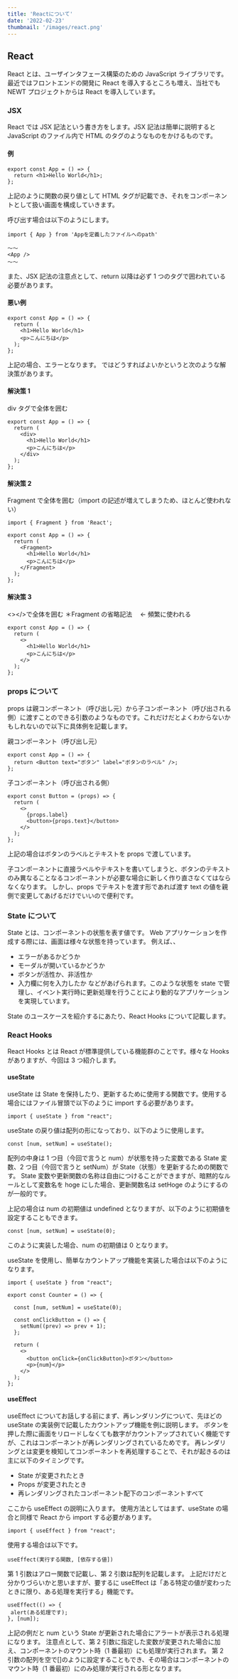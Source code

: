 ```yaml
---
title: 'Reactについて'
date: '2022-02-23'
thumbnail: '/images/react.png'
---
```


## React

React とは、ユーザインタフェース構築のための JavaScript ライブラリです。最近ではフロントエンドの開発に React を導入するところも増え、当社でも NEWT プロジェクトからは React を導入しています。

### JSX

React では JSX 記法という書き方をします。JSX 記法は簡単に説明すると JavaScript のファイル内で HTML のタグのようなものをかけるものです。

#### 例

```
export const App = () => {
  return <h1>Hello World</h1>;
};
```

上記のように関数の戻り値として HTML タグが記載でき、それをコンポーネントとして扱い画面を構成していきます。

呼び出す場合は以下のようにします。

```
import { App } from 'Appを定義したファイルへのpath'

～～
<App />
～～
```

また、JSX 記法の注意点として、return 以降は必ず 1 つのタグで囲われている必要があります。

#### 悪い例

```
export const App = () => {
  return (
    <h1>Hello World</h1>
    <p>こんにちは</p>
  );
};
```

上記の場合、エラーとなります。
ではどうすればよいかというと次のような解決策があります。

#### 解決策 1

div タグで全体を囲む

```
export const App = () => {
  return (
    <div>
      <h1>Hello World</h1>
      <p>こんにちは</p>
    </div>
  );
};
```

#### 解決策 2

Fragment で全体を囲む（import の記述が増えてしまうため、ほとんど使われない）

```
import { Fragment } from 'React';

export const App = () => {
  return (
    <Fragment>
      <h1>Hello World</h1>
      <p>こんにちは</p>
    </Fragment>
  );
};
```

#### 解決策 3

<></>で全体を囲む ＊Fragment の省略記法　 ← 頻繁に使われる

```
export const App = () => {
  return (
    <>
      <h1>Hello World</h1>
      <p>こんにちは</p>
    </>
  );
};
```

### props について

props は親コンポーネント（呼び出し元）から子コンポーネント（呼び出される側）に渡すことのできる引数のようなものです。これだけだとよくわからないかもしれないので以下に具体例を記載します。

親コンポーネント（呼び出し元）

```
export const App = () => {
  return <Button text="ボタン" label="ボタンのラベル" />;
};
```

子コンポーネント（呼び出される側）

```
export const Button = (props) => {
  return (
    <>
      {props.label}
      <button>{props.text}</button>
    </>
  );
};
```

上記の場合はボタンのラベルとテキストを props で渡しています。

子コンポーネントに直接ラベルやテキストを書いてしまうと、ボタンのテキストのみ異なることなるコンポーネントが必要な場合に新しく作り直さなくてはならなくなります。
しかし、props でテキストを渡す形であれば渡す text の値を親側で変更してあげるだけでいいので便利です。

### State について

State とは、コンポーネントの状態を表す値です。
Web アプリケーションを作成する際には、画面は様々な状態を持っています。
例えば、、

- エラーがあるかどうか
- モーダルが開いているかどうか
- ボタンが活性か、非活性か
- 入力欄に何を入力したか
  などがあげられます。このような状態を state で管理し、イベント実行時に更新処理を行うことにより動的なアプリケーションを実現しています。

State のユースケースを紹介するにあたり、React Hooks について記載します。

### React Hooks

React Hooks とは React が標準提供している機能群のことです。様々な Hooks がありますが、今回は 3 つ紹介します。

#### useState

useState は State を保持したり、更新するために使用する関数です。使用する場合にはファイル冒頭で以下のように import する必要があります。

```
import { useState } from "react";
```

useState の戻り値は配列の形になっており、以下のように使用します。

```
const [num, setNum] = useState();
```

配列の中身は 1 つ目（今回で言うと num）が状態を持った変数である State 変数、2 つ目（今回で言うと setNum）が State（状態）を更新するための関数です。
State 変数や更新関数の名称は自由につけることができますが、暗黙的なルールとして変数名を hoge にした場合、更新関数名は setHoge のようにするのが一般的です。

上記の場合は num の初期値は undefined となりますが、以下のように初期値を設定することもできます。

```
const [num, setNum] = useState(0);
```

このように実装した場合、num の初期値は 0 となります。

useState を使用し、簡単なカウントアップ機能を実装した場合は以下のようになります。

```
import { useState } from "react";

export const Counter = () => {

  const [num, setNum] = useState(0);

  const onClickButton = () => {
    setNum((prev) => prev + 1);
  };

  return (
    <>
      <button onClick={onClickButton}>ボタン</button>
      <p>{num}</p>
    </>
  );
};
```

#### useEffect

useEffect についてお話しする前にまず、再レンダリングについて、先ほどの useState の実装例で記載したカウントアップ機能を例に説明します。
ボタンを押した際に画面をリロードしなくても数字がカウントアップされていく機能ですが、これはコンポーネントが再レンダリングされているためです。
再レンダリングとは変更を検知してコンポーネントを再処理することで、それが起きるのは主に以下のタイミングです。

- State が変更されたとき
- Props が変更されたとき
- 再レンダリングされたコンポーネント配下のコンポーネントすべて

ここから useEffect の説明に入ります。
使用方法としてはまず、useState の場合と同様で React から import する必要があります。

```
import { useEffect } from "react";
```

使用する場合は以下です。

```
useEffect(実行する関数, [依存する値])
```

第 1 引数はアロー関数で記載し、第 2 引数は配列を記載します。
上記だけだと分かりづらいかと思いますが、要するに useEffect は「ある特定の値が変わったときに限り、ある処理を実行する」機能です。

```
useEffect(() => {
 alert(ある処理です);
}, [num]);
```

上記の例だと num という State が更新された場合にアラートが表示される処理になります。
注意点として、第 2 引数に指定した変数が変更された場合に加え、コンポーネントのマウント時（1 番最初）にも処理が実行されます。
第 2 引数の配列を空で[]のように設定することもでき、その場合はコンポーネントのマウント時（1 番最初）にのみ処理が実行される形となります。
